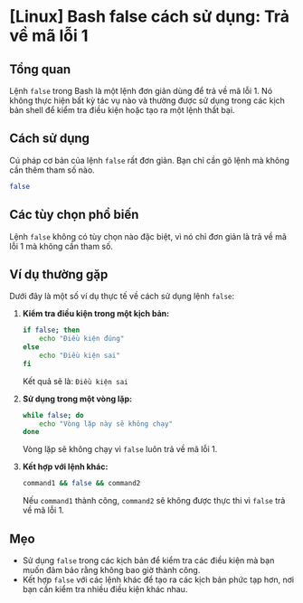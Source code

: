 # [Linux] Bash false cách sử dụng: Trả về mã lỗi 1

## Tổng quan
Lệnh `false` trong Bash là một lệnh đơn giản dùng để trả về mã lỗi 1. Nó không thực hiện bất kỳ tác vụ nào và thường được sử dụng trong các kịch bản shell để kiểm tra điều kiện hoặc tạo ra một lệnh thất bại.

## Cách sử dụng
Cú pháp cơ bản của lệnh `false` rất đơn giản. Bạn chỉ cần gõ lệnh mà không cần thêm tham số nào.

```bash
false
```

## Các tùy chọn phổ biến
Lệnh `false` không có tùy chọn nào đặc biệt, vì nó chỉ đơn giản là trả về mã lỗi 1 mà không cần tham số.

## Ví dụ thường gặp
Dưới đây là một số ví dụ thực tế về cách sử dụng lệnh `false`:

1. **Kiểm tra điều kiện trong một kịch bản:**
   ```bash
   if false; then
       echo "Điều kiện đúng"
   else
       echo "Điều kiện sai"
   fi
   ```
   Kết quả sẽ là: `Điều kiện sai`

2. **Sử dụng trong một vòng lặp:**
   ```bash
   while false; do
       echo "Vòng lặp này sẽ không chạy"
   done
   ```
   Vòng lặp sẽ không chạy vì `false` luôn trả về mã lỗi 1.

3. **Kết hợp với lệnh khác:**
   ```bash
   command1 && false && command2
   ```
   Nếu `command1` thành công, `command2` sẽ không được thực thi vì `false` trả về mã lỗi 1.

## Mẹo
- Sử dụng `false` trong các kịch bản để kiểm tra các điều kiện mà bạn muốn đảm bảo rằng không bao giờ thành công.
- Kết hợp `false` với các lệnh khác để tạo ra các kịch bản phức tạp hơn, nơi bạn cần kiểm tra nhiều điều kiện khác nhau.